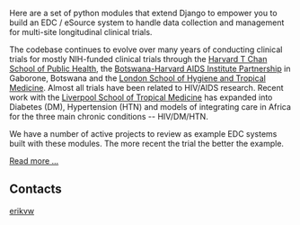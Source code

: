Here are a set of python modules that extend Django to empower you to build an EDC / eSource system to handle data collection and management for multi-site longitudinal clinical trials. 

The codebase continues to evolve over many years of conducting clinical trials for mostly NIH-funded clinical trials through the [Harvard T Chan School of Public Health](https://aids.harvard.edu), the [Botswana-Harvard AIDS Institute Partnership](https://aids.harvard.edu/research/bhp) in Gaborone, Botswana and the [London School of Hygiene and Tropical Medicine](https://lshtm.ac.uk). Almost all trials have been related to HIV/AIDS research. Recent work with the [Liverpool School of Tropical Medicine](https://lstm.ac.uk) has expanded into Diabetes (DM), Hypertension (HTN) and models of integrating care in Africa for the three main chronic conditions -- HIV/DM/HTN.

We have a number of active projects to review as example EDC systems built with these modules. The more recent the trial the better the example.

[Read more ...](https://github.com/clinicedc/edc/blob/main/README.rst)

Contacts
--------

[erikvw](https://github.com/erikvw)
